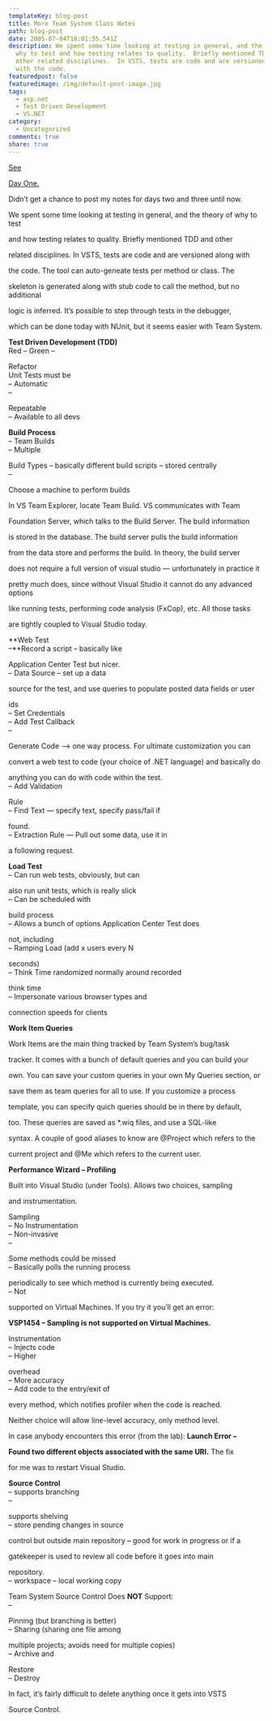 ```yaml
---
templateKey: blog-post
title: More Team System Class Notes
path: blog-post
date: 2005-07-04T16:01:55.541Z
description: We spent some time looking at testing in general, and the theory of
  why to test and how testing relates to quality.  Briefly mentioned TDD and
  other related disciplines.  In VSTS, tests are code and are versioned along
  with the code.
featuredpost: false
featuredimage: /img/default-post-image.jpg
tags:
  - asp.net
  - Test Driven Development
  - VS.NET
category:
  - Uncategorized
comments: true
share: true
---
```

<!--StartFragment-->

[See](http://aspadvice.com/blogs/ssmith/archive/2005/06/28/1886.aspx)[](http://aspadvice.com/blogs/ssmith/archive/2005/06/28/1886.aspx)

[Day One.](http://aspadvice.com/blogs/ssmith/archive/2005/06/28/1886.aspx)

Didn’t get a chance to post my notes for days two and three until now.

We spent some time looking at testing in general, and the theory of why to test

and how testing relates to quality. Briefly mentioned TDD and other

related disciplines. In VSTS, tests are code and are versioned along with

the code. The tool can auto-geneate tests per method or class. The

skeleton is generated along with stub code to call the method, but no additional

logic is inferred. It’s possible to step through tests in the debugger,

which can be done today with NUnit, but it seems easier with Team System.

**Test Driven Development (TDD)**\
Red – Green –

Refactor\
Unit Tests must be\
– Automatic\
–

Repeatable\
– Available to all devs

**Build Process**\
– Team Builds\
– Multiple

Build Types – basically different build scripts – stored centrally\
–

Choose a machine to perform builds

In VS Team Explorer, locate Team Build. VS communicates with Team

Foundation Server, which talks to the Build Server. The build information

is stored in the database. The build server pulls the build information

from the data store and performs the build. In theory, the build server

does not require a full version of visual studio — unfortunately in practice it

pretty much does, since without Visual Studio it cannot do any advanced options

like running tests, performing code analysis (FxCop), etc. All those tasks

are tightly coupled to Visual Studio today.

**Web Test\
–**Record a script – basically like

Application Center Test but nicer.\
– Data Source – set up a data

source for the test, and use queries to populate posted data fields or user

ids\
– Set Credentials\
– Add Test Callback\
–

Generate Code –> one way process. For ultimate customization you can

convert a web test to code (your choice of .NET language) and basically do

anything you can do with code within the test.\
– Add Validation

Rule\
– Find Text — specify text, specify pass/fail if

found.\
– Extraction Rule — Pull out some data, use it in

a following request.

**Load Test**\
– Can run web tests, obviously, but can

also run unit tests, which is really slick\
– Can be scheduled with

build process\
– Allows a bunch of options Application Center Test does

not, including\
– Ramping Load (add x users every N

seconds)\
– Think Time randomized normally around recorded

think time\
– Impersonate various browser types and

connection speeds for clients

**Work Item Queries**

Work Items are the main thing tracked by Team System’s bug/task

tracker. It comes with a bunch of default queries and you can build your

own. You can save your custom queries in your own My Queries section, or

save them as team queries for all to use. If you customize a process

template, you can specify quich queries should be in there by default,

too. These queries are saved as *.wiq files, and use a SQL-like

syntax. A couple of good aliases to know are @Project which refers to the

current project and @Me which refers to the current user.

**Performance Wizard – Profiling**

Built into Visual Studio (under Tools). Allows two choices, sampling

and instrumentation.

Sampling\
– No Instrumentation\
– Non-invasive\
–

Some methods could be missed\
– Basically polls the running process

periodically to see which method is currently being executed.\
– Not

supported on Virtual Machines. If you try it you’ll get an error:

**VSP1454 – Sampling is not supported on Virtual Machines.**

Instrumentation\
– Injects code\
– Higher

overhead\
– More accuracy\
– Add code to the entry/exit of

every method, which notifies profiler when the code is reached.

Neither choice will allow line-level accuracy, only method level.

In case anybody encounters this error (from the lab): **Launch Error –**



**Found two different objects associated with the same URI.** The fix

for me was to restart Visual Studio.

**Source Control**\
– supports branching\
–

supports shelving\
– store pending changes in source

control but outside main repository – good for work in progress or if a

gatekeeper is used to review all code before it goes into main

repository.\
– workspace – local working copy

Team System Source Control Does **NOT** Support:\
–

Pinning (but branching is better)\
– Sharing (sharing one file among

multiple projects; avoids need for multiple copies)\
– Archive and

Restore\
– Destroy

In fact, it’s fairly difficult to delete anything once it gets into VSTS

Source Control.

<!--EndFragment-->